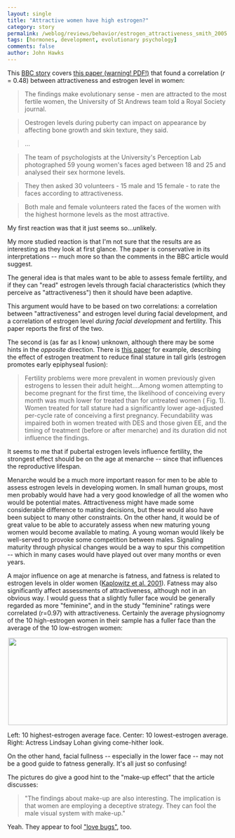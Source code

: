 ```yaml
---
layout: single 
title: "Attractive women have high estrogen?" 
category: story
permalink: /weblog/reviews/behavior/estrogen_attractiveness_smith_2005.html
tags: [hormones, development, evolutionary psychology] 
comments: false 
author: John Hawks 
---
```


<p>
This <a href="http://news.bbc.co.uk/1/hi/health/4396230.stm">BBC story</a> covers <a href="http://www.journals.royalsoc.ac.uk/media/6cclnwyrwm04cxnxuq7p/contributions/l/1/v/7/l1v7h163455t8732.pdf">this paper (warning! PDF!)</a> that found a correlation (<i>r</i> = 0.48) between attractiveness and estrogen level in women: 
</p>

<blockquote>The findings make evolutionary sense - men are attracted to the most fertile women, the University of St Andrews team told a Royal Society journal.</blockquote>

<blockquote>Oestrogen levels during puberty can impact on appearance by affecting bone growth and skin texture, they said.</blockquote>

<blockquote>...</blockquote>

<blockquote>The team of psychologists at the University's Perception Lab photographed 59 young women's faces aged between 18 and 25 and analysed their sex hormone levels.</blockquote>

<blockquote>They then asked 30 volunteers - 15 male and 15 female - to rate the faces according to attractiveness.</blockquote>

<blockquote>Both male and female volunteers rated the faces of the women with the highest hormone levels as the most attractive.</blockquote>

<p>
My first reaction was that it just seems so...unlikely. 
</p>

<p>
My more studied reaction is that I'm not sure that the results are as interesting as they look at first glance. The paper is conservative in its interpretations -- much more so than the comments in the BBC article would suggest. 
</p>

<p>
The general idea is that males want to be able to assess female fertility, and if they can "read" estrogen levels through facial characteristics (which they perceive as "attractiveness") then it should have been adaptive. 
</p>

<p>
This argument would have to be based on two correlations: a correlation between "attractiveness" and estrogen level during facial development, and a correlation of estrogen level <i>during facial development</i> and fertility. This paper reports the first of the two. 
</p>

<p>
The second is (as far as I know) unknown, although there may be some hints in the <i>opposite</i> direction. There is <a href="http://www.obgynsurvey.com/pt/re/obgynsurv/abstract.00006254-200505000-00017.htm;jsessionid=DphHRMqknLfkM2EYy8CdHS7dHXS2Lhfa2J1WSSCRbDetuVj27xgb!-2035160892!-949856144!9001!-1">this paper</a> for example, describing the effect of estrogen treatment to reduce final stature in tall girls (estrogen promotes early epiphyseal fusion): 
</p>

<blockquote>Fertility problems were more prevalent in women previously given estrogens to lessen their adult height....Among women attempting to become pregnant for the first time, the likelihood of conceiving every month was much lower for treated than for untreated women ( Fig. 1). Women treated for tall stature had a significantly lower age-adjusted per-cycle rate of conceiving a first pregnancy. Fecundability was impaired both in women treated with DES and those given EE, and the timing of treatment (before or after menarche) and its duration did not influence the findings.</blockquote>

<p>
It seems to me that if pubertal estrogen levels influence fertility, the strongest effect should be on the age at menarche -- since that influences the reproductive lifespan. 
</p>

<p>
Menarche would be a much more important reason for men to be able to assess estrogen levels in developing women. In small human groups, most men probably would have had a very good knowledge of all the women who would be potential mates. Attractiveness might have made some considerable difference to mating decisions, but these would also have been subject to many other constraints. On the other hand, it would be of great value to be able to accurately assess when new maturing young women would become available to mating. A young woman would likely be well-served to provoke some competition between males. Signaling maturity through physical changes would be a way to spur this competition -- which in many cases would have played out over many months or even years. 
</p>

<p>
A major influence on age at menarche is fatness, and fatness is related to estrogen levels in older women (<a href="http://pediatrics.aappublications.org/cgi/content/full/108/2/347?ijkey=YOy46acUHlew6&keytype=ref&siteid=pediatrics">Kaplowitz et al. 2001</a>). Fatness may also significantly affect assessments of attractiveness, although not in an obvious way. I would guess that a slightly fuller face would be generally regarded as more "feminine", and in the study "feminine" ratings were correlated (r=0.97) with attractiveness. Certainly the average physiognomy of the 10 high-estrogen women in their sample has a fuller face than the average of the 10 low-estrogen women: 
</p>

<div style="text-align: center;">
<img src="/graphics/smith_estrogen_lohan.jpg" height="199" width="500" />
</div>
<p class="caption">Left: 10 highest-estrogen average face. Center: 10 lowest-estrogen average. Right: Actress Lindsay Lohan giving come-hither look. </p>

<p>
On the other hand, facial fullness -- especially in the lower face -- may not be a good guide to fatness generally. It's all just so confusing!
</p>

<p>
The pictures do give a good hint to the "make-up effect" that the article discusses: 
</p>

<blockquote>"The findings about make-up are also interesting. The implication is that women are employing a deceptive strategy. They can fool the male visual system with make-up."</blockquote>

<p>
Yeah. They appear to fool <a href="http://www.imdb.com/title/tt0400497/?fr=c2l0ZT1kZnx0dD0xfGZiPXV8cG49MHxrdz0xfHE9aGVyYmllIHRoZSBsb3ZlIGJ1Z3xmdD0xfG14PTIwfGxtPTUwMHxjbz0xfGh0bWw9MXxubT0x;fc=1;ft=20;fm=1">"love bugs"</a>, too. 
</p>




